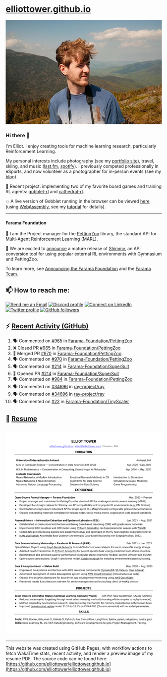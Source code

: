 # [elliottower.github.io](https://github.com/elliottower/elliottower.github.io)

[![A wild Elliot on Mt Washington](https://raw.githubusercontent.com/elliottower/elliottower.github.io/main/src/jpg/DSCF7539-600px.jpg?raw=true)](https://raw.githubusercontent.com/elliottower/elliottower.github.io/main/src/jpg/DSCF7539.jpg?raw=true)

### Hi there 👋

I'm Elliot. I enjoy creating tools for machine learning research, particularly Reinforcement Learning.

My personal interests include photography (see my [portfolio site](https://www.elliottower.com/)), travel, skiing, and music ([last.fm](https://www.last.fm/user/ajsdlfkwer), [spotify](https://open.spotify.com/user/12132818380)). I previously competed professionally in eSports, and now volunteer as a photographer for in-person events (see my [blog](https://www.elliottower.com/stories/?category=events)).

🤖 Recent project: implementing two of my favorite board games and training RL agents: [gobblet-rl](https://github.com/elliottower/gobblet-rl) and [cathedral-rl](https://github.com/elliottower/cathedral-rl). 

💥 A live version of Gobblet running in the browser can be viewed [here](https://elliottower.github.io/gobblet-rl/) (using [WebAssembly](https://webassembly.org/), see my [tutorial](https://github.com/elliottower/gobblet-rl/blob/main/tutorials/WebAssembly/web_assembly.md) for details).

----

#### Farama Foundation

🚀 I am the Project manager for the [PettingZoo](https://github.com/Farama-Foundation/PettingZoo) library, the standard API for Multi-Agent Reinforcement Learning (MARL). 

🎉 We are excited to [announce](https://farama.org/Announcing-Shimmy) a mature release of [Shimmy](https://github.com/Farama-Foundation/Shimmy), an API conversion tool for using popular external RL environments with Gymnasium and PettingZoo. 

To learn more, see [Announcing the Farama Foundation](https://farama.org/Announcing-The-Farama-Foundation) and the [Farama Team](https://farama.org/team).

## 📫 How to reach me:

 [![Send me an Email](https://img.shields.io/badge/email-elliot%40elliottower.com-blue)](mailto:elliot@elliottower.com)
 [![Discord profile](https://img.shields.io/badge/Discord-7289DA?style=flat&logo=discord&logoColor=white)](https://discord.com/users/83091537923145728)
 [![Connect on LinkedIn](https://img.shields.io/badge/--linkedin?label=LinkedIn&logo=LinkedIn&style=social)](https://www.linkedin.com/in/elliot-tower)
 [![Twitter profile](https://img.shields.io/twitter/follow/elliottower?style=social)](https://twitter.com/ElliotTower/)
 [![GitHub followers](https://img.shields.io/github/followers/elliottower?style=social)](https://github.com/elliottower/)

## ⚡ [Recent Activity (GitHub)](https://github.com/elliottower)

<!--START_SECTION:activity-->
1. 🗣 Commented on [#965](https://github.com/Farama-Foundation/PettingZoo/issues/965) in [Farama-Foundation/PettingZoo](https://github.com/Farama-Foundation/PettingZoo)
2. ❌ Closed PR [#965](https://github.com/Farama-Foundation/PettingZoo/pull/965) in [Farama-Foundation/PettingZoo](https://github.com/Farama-Foundation/PettingZoo)
3. 🎉 Merged PR [#970](https://github.com/Farama-Foundation/PettingZoo/pull/970) in [Farama-Foundation/PettingZoo](https://github.com/Farama-Foundation/PettingZoo)
4. 🗣 Commented on [#970](https://github.com/Farama-Foundation/PettingZoo/issues/970) in [Farama-Foundation/PettingZoo](https://github.com/Farama-Foundation/PettingZoo)
5. 🗣 Commented on [#214](https://github.com/Farama-Foundation/SuperSuit/issues/214) in [Farama-Foundation/SuperSuit](https://github.com/Farama-Foundation/SuperSuit)
6. 💪 Opened PR [#214](https://github.com/Farama-Foundation/SuperSuit/pull/214) in [Farama-Foundation/SuperSuit](https://github.com/Farama-Foundation/SuperSuit)
7. 🗣 Commented on [#984](https://github.com/Farama-Foundation/PettingZoo/issues/984) in [Farama-Foundation/PettingZoo](https://github.com/Farama-Foundation/PettingZoo)
8. 🗣 Commented on [#34696](https://github.com/ray-project/ray/issues/34696) in [ray-project/ray](https://github.com/ray-project/ray)
9. 🗣 Commented on [#34696](https://github.com/ray-project/ray/issues/34696) in [ray-project/ray](https://github.com/ray-project/ray)
10. 🗣 Commented on [#22](https://github.com/Farama-Foundation/TinyScaler/issues/22) in [Farama-Foundation/TinyScaler](https://github.com/Farama-Foundation/TinyScaler)
<!--END_SECTION:activity-->

## 📄 [Resume](https://elliottower.github.io/src/pdf/resume.pdf)

<!-- PDF-TO-MARKDOWN:START -->
![Page 1](src/png/page1.png "Page 1")
---
<!-- PDF-TO-MARKDOWN:END -->

----

This website was created using GitHub Pages, with workflow actions to fetch WakaTime stats, recent activity, and render a preview image of my resume PDF. The source code can be found here: [https://github.com/elliottower/elliottower.github.io](https://github.com/elliottower/elliottower.github.io)
